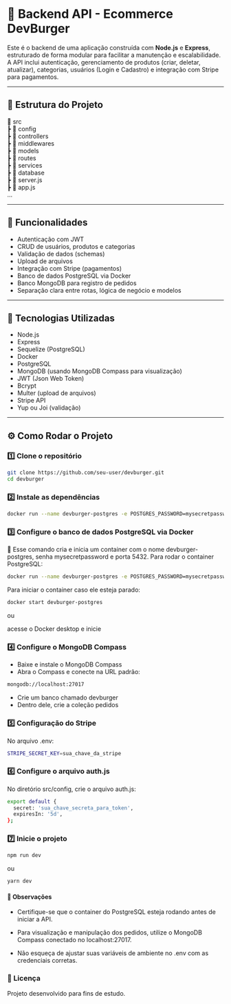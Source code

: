 # 🍔 Backend API - Ecommerce DevBurger

Este é o backend de uma aplicação construída com **Node.js** e **Express**, estruturado de forma modular para facilitar a manutenção e escalabilidade.  
A API inclui autenticação, gerenciamento de produtos (criar, deletar, atualizar), categorias, usuários (Login e Cadastro) e integração com Stripe para pagamentos.

---

## 📁 Estrutura do Projeto

📂 src  
┣ 📂 config  
┣ 📂 controllers  
┣ 📂 middlewares  
┣ 📂 models  
┣ 📂 routes  
┣ 📂 services  
┣ 📂 database  
┣ 📄 server.js  
┣ 📄 app.js  
...

---

## 🚀 Funcionalidades

- Autenticação com JWT  
- CRUD de usuários, produtos e categorias  
- Validação de dados (schemas)  
- Upload de arquivos  
- Integração com Stripe (pagamentos)  
- Banco de dados PostgreSQL via Docker  
- Banco MongoDB para registro de pedidos  
- Separação clara entre rotas, lógica de negócio e modelos  

---

## 🧪 Tecnologias Utilizadas

- Node.js  
- Express  
- Sequelize (PostgreSQL)  
- Docker  
- PostgreSQL  
- MongoDB (usando MongoDB Compass para visualização)  
- JWT (Json Web Token)  
- Bcrypt  
- Multer (upload de arquivos)  
- Stripe API  
- Yup ou Joi (validação)

---

## ⚙️ Como Rodar o Projeto

### 1️⃣ Clone o repositório

```bash
git clone https://github.com/seu-user/devburger.git
cd devburger
```

### 2️⃣ Instale as dependências

```bash
docker run --name devburger-postgres -e POSTGRES_PASSWORD=mysecretpassword -p 5432:5432 -d postgres
```
### 3️⃣ Configure o banco de dados PostgreSQL via Docker

📌 Esse comando cria e inicia um container com o nome devburger-postgres, senha mysecretpassword e porta 5432.
Para rodar o container PostgreSQL:
```bash
docker run --name devburger-postgres -e POSTGRES_PASSWORD=mysecretpassword -p 5432:5432 -d postgres
```

Para iniciar o container caso ele esteja parado:
```bash
docker start devburger-postgres
```
ou

acesse o Docker desktop
e inicie

### 4️⃣ Configure o MongoDB Compass

- Baixe e instale o MongoDB Compass
- Abra o Compass e conecte na URL padrão:

```bash
mongodb://localhost:27017
```
- Crie um banco chamado devburger
- Dentro dele, crie a coleção pedidos

### 5️⃣ Configuração do Stripe

No arquivo .env:

```bash
STRIPE_SECRET_KEY=sua_chave_da_stripe
```


### 6️⃣ Configure o arquivo auth.js

No diretório src/config, crie o arquivo auth.js:

```bash
export default {
  secret: 'sua_chave_secreta_para_token',
  expiresIn: '5d',
};

```

### 7️⃣ Inicie o projeto
```bash
npm run dev
```
ou

```bash
yarn dev
```


#### 📌 Observações

- Certifique-se que o container do PostgreSQL esteja rodando antes de iniciar a API.

- Para visualização e manipulação dos pedidos, utilize o MongoDB Compass conectado no localhost:27017.

- Não esqueça de ajustar suas variáveis de ambiente no .env com as credenciais corretas.


### 📄 Licença
Projeto desenvolvido para fins de estudo.


